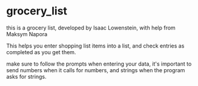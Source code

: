 # grocery_list
this is a grocery list, developed by Isaac Lowenstein, with help from Maksym Napora 

This helps you enter shopping list items into a list, and check entries as completed as you get them.

make sure to follow the prompts when entering your data, it's important to send numbers when it calls for numbers, and strings when the program asks for strings. 
